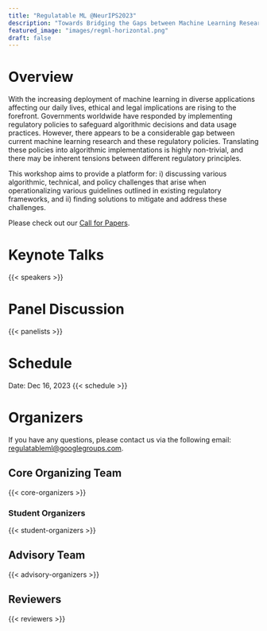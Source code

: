 ```yaml
---
title: "Regulatable ML @NeurIPS2023"
description: "Towards Bridging the Gaps between Machine Learning Research and Regulations"
featured_image: "images/regml-horizontal.png"
draft: false
---
```



# Overview

With the increasing deployment of machine learning in diverse applications affecting our daily lives, ethical and legal implications are rising to the forefront. Governments worldwide have responded by implementing regulatory policies to safeguard algorithmic decisions and data usage practices. However, there appears to be a considerable gap between current machine learning research and these regulatory policies. Translating these policies into algorithmic implementations is highly non-trivial, and there may be inherent tensions between different regulatory principles.

This workshop aims to provide a platform for: i) discussing various algorithmic, technical, and policy challenges that arise when operationalizing various guidelines outlined in existing regulatory frameworks, and ii) finding solutions to mitigate and address these challenges. 

Please check out our [Call for Papers](/cfp/).

# Keynote Talks

{{< speakers >}}

# Panel Discussion

{{< panelists >}}

# Schedule
Date: Dec 16, 2023 
{{< schedule >}}

# Organizers

If you have any questions, please contact us via the following email: [regulatableml@googlegroups.com](mailto:regulatableml@googlegroups.com).

## Core Organizing Team

{{< core-organizers >}}

### Student Organizers

{{< student-organizers >}}

## Advisory Team

{{< advisory-organizers >}}

## Reviewers

{{< reviewers >}}
